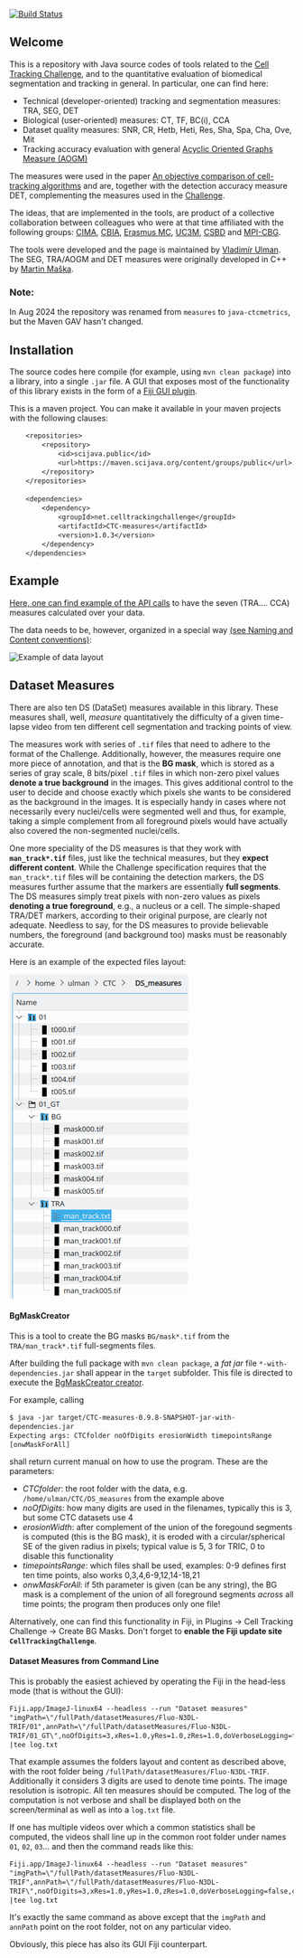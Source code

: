 [![Build Status](https://github.com/CellTrackingChallenge/measures/actions/workflows/build.yml/badge.svg)](https://github.com/CellTrackingChallenge/measures/actions/workflows/build.yml)

Welcome
-------
This is a repository with Java source codes of tools related to the [Cell Tracking Challenge](http://www.celltrackingchallenge.net), and to the quantitative evaluation of biomedical segmentation and tracking in general.
In particular, one can find here:

* Technical (developer-oriented) tracking and segmentation measures: TRA, SEG, DET
* Biological (user-oriented) measures: CT, TF, BC(i), CCA
* Dataset quality measures: SNR, CR, Hetb, Heti, Res, Sha, Spa, Cha, Ove, Mit
* Tracking accuracy evaluation with general [Acyclic Oriented Graphs Measure (AOGM)](http://journals.plos.org/plosone/article?id=10.1371/journal.pone.0144959)

The measures were used in the paper [An objective comparison of cell-tracking algorithms](http://dx.doi.org/10.1038/nmeth.4473) and are,
together with the detection accuracy measure DET, complementing the measures used in the [Challenge](http://www.celltrackingchallenge.net).

The ideas, that are implemented in the tools, are product of a collective collaboration between colleagues who
were at that time affiliated with the following groups: [CIMA](http://www.cima.es),
[CBIA](http://cbia.fi.muni.cz), [Erasmus MC](https://www.erasmusmc.nl/oic/?lang=en), [UC3M](https://www.uc3m.es),
[CSBD](http://www.csbdresden.de/) and [MPI-CBG](http://mpi-cbg.de).

The tools were developed and the page is maintained by [Vladimír Ulman](http://www.fi.muni.cz/~xulman/).
The SEG, TRA/AOGM and DET measures were originally developed in C++ by [Martin Maška](http://cbia.fi.muni.cz/).

### Note:
In Aug 2024 the repository was renamed from `measures` to `java-ctcmetrics`, but the Maven GAV hasn't changed. 

Installation
------------
The source codes here compile (for example, using `mvn clean package`) into a library,
into a single `.jar` file. A GUI that exposes most of the functionality of this library exists
in the form of a [Fiji GUI plugin](https://github.com/CellTrackingChallenge/fiji-plugins).

This is a maven project. You can make it available in your maven projects with the following clauses:
```
	<repositories>
		<repository>
			<id>scijava.public</id>
			<url>https://maven.scijava.org/content/groups/public</url>
		</repository>
	</repositories>

	<dependencies>
		<dependency>
			<groupId>net.celltrackingchallenge</groupId>
			<artifactId>CTC-measures</artifactId>
			<version>1.0.3</version>
		</dependency>
	</dependencies>
```


Example
-------
[Here, one can find example of the API calls](https://github.com/CellTrackingChallenge/measures/blob/e4ac070475b7c50d0d89aecf3c4e74396437eda4/src/test/java/net/celltrackingchallenge/measures/TestMeasures.java#L74) to have the seven (TRA.... CCA) measures calculated over your data.

The data needs to be, however, organized in a special way [(see Naming and Content conventions)](http://public.celltrackingchallenge.net/documents/Naming%20and%20file%20content%20conventions.pdf):

![Example of data layout](src/test/java/net/celltrackingchallenge/measures/test_data.png)


Dataset Measures
----------------
There are also ten DS (DataSet) measures available in this library. These measures shall, well, *measure* quantitatively
the difficulty of a given time-lapse video from ten different cell segmentation and tracking points of view.

The measures work with series of `.tif` files that need to adhere to the format of the Challenge. Additionally, however,
the measures require one more piece of annotation, and that is the **BG mask**, which is stored as a series of gray scale,
8 bits/pixel `.tif` files in which non-zero pixel values **denote a true background** in the images. This gives additional
control to the user to decide and choose exactly which pixels she wants to be considered as the background in the images.
It is especially handy in cases where not necessarily every nuclei/cells were segmented well and thus, for example,
taking a simple complement from all foreground pixels would have actually also covered the non-segmented nuclei/cells.

One more speciality of the DS measures is that they work with **`man_track*.tif`** files, just like the technical measures,
but they **expect different content**. While the Challenge specification requires that the `man_track*.tif` files will
be containing the detection markers, the DS measures further assume that the markers are essentially **full segments**.
The DS measures simply treat pixels with non-zero values as pixels **denoting a true foreground**, e.g., a nucleus or a cell.
The simple-shaped TRA/DET markers, according to their original purpose, are clearly not adequate. Needless to say, for the
DS measures to provide believable numbers, the foreground (and background too) masks must be reasonably accurate.

Here is an example of the expected files layout:

![Example of data layout](src/test/java/net/celltrackingchallenge/measures/DS_data.png)

#### BgMaskCreator
This is a tool to create the BG masks `BG/mask*.tif` from the `TRA/man_track*.tif` full-segments files.

After building the full package with `mvn clean package`, a *fat jar* file `*-with-dependencies.jar` shall appear in the `target` subfolder.
This file is directed to execute the [BgMaskCreator creator](https://github.com/CellTrackingChallenge/measures/blob/master/src/main/java/net/celltrackingchallenge/measures/util/BgMaskCreator.java).

For example, calling

```
$ java -jar target/CTC-measures-0.9.8-SNAPSHOT-jar-with-dependencies.jar
Expecting args: CTCfolder noOfDigits erosionWidth timepointsRange [onwMaskForAll]
```

shall return current manual on how to use the program. These are the parameters:

- *CTCfolder*: the root folder with the data, e.g. `/home/ulman/CTC/DS_measures` from the example above
- *noOfDigits*: how many digits are used in the filenames, typically this is 3, but some CTC datasets use 4
- *erosionWidth*: after complement of the union of the foregound segments is computed (this is the BG mask), it is eroded with
                a circular/spherical SE of the given radius in pixels; typical value is 5, 3 for TRIC, 0 to disable this functionality
- *timepointsRange*: which files shall be used, examples: 0-9 defines first ten time points, also works 0,3,4,6-9,12,14-18,21
- *onwMaskForAll*: if 5th parameter is given (can be any string), the BG mask is a complement of the union of all foreground segments
                 *across* all time points; the program then produces only one file!
		 
Alternatively, one can find this functionality in Fiji, in Plugins -> Cell Tracking Challenge -> Create BG Masks. Don't forget to **enable the Fiji update site `CellTrackingChallenge`**.

#### Dataset Measures from Command Line
This is probably the easiest achieved by operating the Fiji in the head-less mode (that is without the GUI):

```
Fiji.app/ImageJ-linux64 --headless --run "Dataset measures" "imgPath=\"/fullPath/datasetMeasures/Fluo-N3DL-TRIF/01",annPath=\"/fullPath/datasetMeasures/Fluo-N3DL-TRIF/01_GT\",noOfDigits=3,xRes=1.0,yRes=1.0,zRes=1.0,doVerboseLogging=false,calcSNR=true,calcCR=true,calcHeti=true,calcHetb=true,calcRes=true,calcSha=true,calcSpa=true,calcCha=true,calcOve=true,calcMit=true" |tee log.txt
```

That example assumes the folders layout and content as described above, with the root folder being `/fullPath/datasetMeasures/Fluo-N3DL-TRIF`.
Additionally it considers 3 digits are used to denote time points. The image resolution is isotropic. All ten measures should be computed.
The log of the computation is not verbose and shall be displayed both on the screen/terminal as well as into a `log.txt` file.

If one has multiple videos over which a common statistics shall be computed, the videos shall line up in the common root folder
under names `01`, `02`, `03`... and then the command reads like this:

```
Fiji.app/ImageJ-linux64 --headless --run "Dataset measures" "imgPath=\"/fullPath/datasetMeasures/Fluo-N3DL-TRIF",annPath=\"/fullPath/datasetMeasures/Fluo-N3DL-TRIF\",noOfDigits=3,xRes=1.0,yRes=1.0,zRes=1.0,doVerboseLogging=false,calcSNR=true,calcCR=true,calcHeti=true,calcHetb=true,calcRes=true,calcSha=true,calcSpa=true,calcCha=true,calcOve=true,calcMit=true" |tee log.txt
```

It's exactly the same command as above except that the `imgPath` and `annPath` point on the root folder, not on any particular video.

Obviously, this piece has also its GUI Fiji counterpart.
